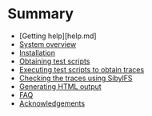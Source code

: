 # Summary

* [Getting help][help.md]
* [System overview](overview.md)
* [Installation](install.md)
* [Obtaining test scripts](obtaining_test_scripts.md)
* [Executing test scripts to obtain traces](executing_scripts.md)
* [Checking the traces using SibylFS](checking_traces.md)
* [Generating HTML output](generating_html.md)
* [FAQ](faq.md)
* [Acknowledgements](acks.md)

<!--
* [READMES NB the following links aren't correct in generated html]()
** [README for `fs_spec build`](../../fs_spec/build/README)
** [README for `fs_spec src`](../../fs_spec/src/README)
** [README for `fs_spec src posix`](../../fs_spec/src/posix/README)
** [README for `fs_test`](../../fs_test/README.md)
** [README for docker](../../fs_test/docker/README) (out of date?)
** [README for testgen](../../fs_test/test_generation/README)
** [README for debug](../../fs_test/debug/README.md)
** [fs_test traces](../../fs_test/traces.md)
** [test-suite README](/tmp/l/bitbucket/fs_test_suite/README.md)
* Old documentation, merge with this document
** [meta](../md/meta.md)
** [intro](../md/intro.md)
** [bugs found](../md/bugs_found.md)
** [testing](../md/testing.md)
** [permissions](../md/thomas_permissions.md)
** [spec uses](../md/spec_uses.md)
** [references](../md/references.md)
-->
